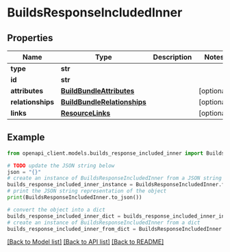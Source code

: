 # BuildsResponseIncludedInner


## Properties

Name | Type | Description | Notes
------------ | ------------- | ------------- | -------------
**type** | **str** |  | 
**id** | **str** |  | 
**attributes** | [**BuildBundleAttributes**](BuildBundleAttributes.md) |  | [optional] 
**relationships** | [**BuildBundleRelationships**](BuildBundleRelationships.md) |  | [optional] 
**links** | [**ResourceLinks**](ResourceLinks.md) |  | [optional] 

## Example

```python
from openapi_client.models.builds_response_included_inner import BuildsResponseIncludedInner

# TODO update the JSON string below
json = "{}"
# create an instance of BuildsResponseIncludedInner from a JSON string
builds_response_included_inner_instance = BuildsResponseIncludedInner.from_json(json)
# print the JSON string representation of the object
print(BuildsResponseIncludedInner.to_json())

# convert the object into a dict
builds_response_included_inner_dict = builds_response_included_inner_instance.to_dict()
# create an instance of BuildsResponseIncludedInner from a dict
builds_response_included_inner_from_dict = BuildsResponseIncludedInner.from_dict(builds_response_included_inner_dict)
```
[[Back to Model list]](../README.md#documentation-for-models) [[Back to API list]](../README.md#documentation-for-api-endpoints) [[Back to README]](../README.md)


